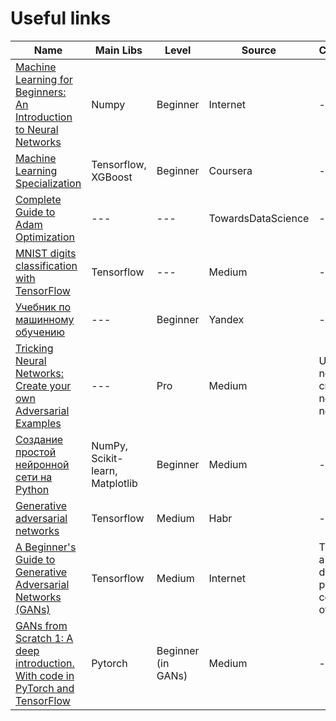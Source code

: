 # Useful links

| Name | Main Libs | Level | Source | Comments | Language |
| --- | --- | --- | --- | --- | --- |
| [Machine Learning for Beginners: An Introduction to Neural Networks](https://victorzhou.com/blog/intro-to-neural-networks/) | Numpy | Beginner | Internet | --- | ENG |
| [Machine Learning Specialization](https://www.coursera.org/specializations/machine-learning-introduction) | Tensorflow, XGBoost | Beginner | Coursera | --- | ENG |
| [Complete Guide to Adam Optimization](https://towardsdatascience.com/complete-guide-to-adam-optimization-1e5f29532c3d) | --- | --- | TowardsDataScience | --- | ENG |
| [MNIST digits classification with TensorFlow](https://medium.com/@udolf15/mnist-digits-classification-with-tensorflow-7f7dcda0fc1e) | Tensorflow | --- | Medium | --- | ENG |
| [Учебник по машинному обучению](https://ml-handbook.ru/) | --- | Beginner | Yandex | --- | RUS |
| [Tricking Neural Networks: Create your own Adversarial Examples](https://medium.com/@ml.at.berkeley/tricking-neural-networks-create-your-own-adversarial-examples-a61eb7620fd8) | --- | Pro | Medium | Using noise to crack neural network | ENG |
| [Создание простой нейронной сети на Python](https://medium.com/nuances-of-programming/создание-простой-нейронной-сети-на-python-7d7caead7fd1) | NumPy, Scikit-learn, Matplotlib | Beginner | Medium | --- | ENG |
| [Generative adversarial networks](https://habr.com/ru/post/352794/) | Tensorflow | Medium | Habr | --- | RUS |
| [A Beginner's Guide to Generative Adversarial Networks (GANs)](https://wiki.pathmind.com/generative-adversarial-network-gan) | Tensorflow | Medium | Internet | There are a lot of different papers in comment of this site | ENG |
| [GANs from Scratch 1: A deep introduction. With code in PyTorch and TensorFlow](https://medium.com/ai-society/gans-from-scratch-1-a-deep-introduction-with-code-in-pytorch-and-tensorflow-cb03cdcdba0f) | Pytorch | Beginner (in GANs) | Medium | --- | ENG |
